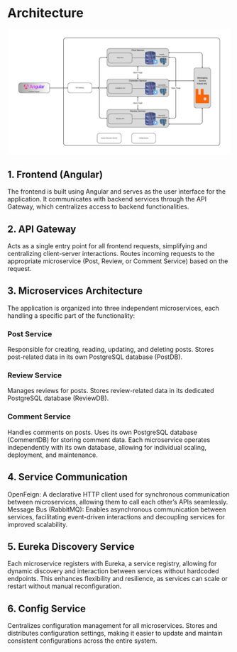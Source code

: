# Architecture

![alt text](Architecture.png)

## 1. Frontend (Angular)
The frontend is built using Angular and serves as the user interface for the application.
It communicates with backend services through the API Gateway, which centralizes access to backend functionalities.
## 2. API Gateway
Acts as a single entry point for all frontend requests, simplifying and centralizing client-server interactions.
Routes incoming requests to the appropriate microservice (Post, Review, or Comment Service) based on the request.
## 3. Microservices Architecture
The application is organized into three independent microservices, each handling a specific part of the functionality:
### Post Service
Responsible for creating, reading, updating, and deleting posts.
Stores post-related data in its own PostgreSQL database (PostDB).
### Review Service
Manages reviews for posts.
Stores review-related data in its dedicated PostgreSQL database (ReviewDB).
### Comment Service
Handles comments on posts.
Uses its own PostgreSQL database (CommentDB) for storing comment data.
Each microservice operates independently with its own database, allowing for individual scaling, deployment, and maintenance.
## 4. Service Communication
OpenFeign:
A declarative HTTP client used for synchronous communication between microservices, allowing them to call each other’s APIs seamlessly.
Message Bus (RabbitMQ):
Enables asynchronous communication between services, facilitating event-driven interactions and decoupling services for improved scalability.
## 5. Eureka Discovery Service
Each microservice registers with Eureka, a service registry, allowing for dynamic discovery and interaction between services without hardcoded endpoints.
This enhances flexibility and resilience, as services can scale or restart without manual reconfiguration.
## 6. Config Service
Centralizes configuration management for all microservices.
Stores and distributes configuration settings, making it easier to update and maintain consistent configurations across the entire system.